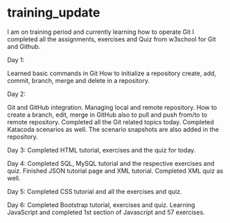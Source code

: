 # training_update
I am on training period and currently learning how to operate Git
I completed all the assignments, exercises and Quiz from w3school for Git and Github.


Day 1:

Learned basic commands in Git
How to initialize a repository
create, add, commit, branch, merge and delete in a repository.


Day 2:

Git and GitHub integration.
Managing local and remote repository.
How to create a branch, edit, merge in GitHub also to pull and push from/to to remote repository.
Completed all the Git related topics today. 
Completed Katacoda scenarios as well. The scenario snapshots are also added in the repository.


Day 3:
Completed HTML tutorial, exercises and the quiz for today.

Day 4:
Completed SQL, MySQL tutorial and the respective exercises and quiz.
Finished JSON tutorial page and XML tutorial.
Completed XML quiz as well. 

Day 5:
Completed CSS tutorial and all the exercises and quiz.

Day 6:
Completed Bootstrap tutorial, exercises and quiz.
Learning JavaScript and completed 1st section of Javascript and 57 exercises.
